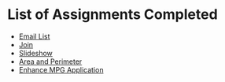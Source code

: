 <html>
  <body>
    <h1>List of Assignments Completed</h1>
    <ul>
      <li> <a href="/docs/email_list.html">Email List</a> </li>
      <li> <a href="/docs/join.html">Join</a> </li>
      <li> <a href="/docs/slideshow.html">Slideshow</a> </li>
      <li> <a href="/docs/area.html">Area and Perimeter</a> </li>
      <li> <a href="/docs/indexDone.html">Enhance MPG Application</a> </li>
    </ul>
  </body>
</html>  

